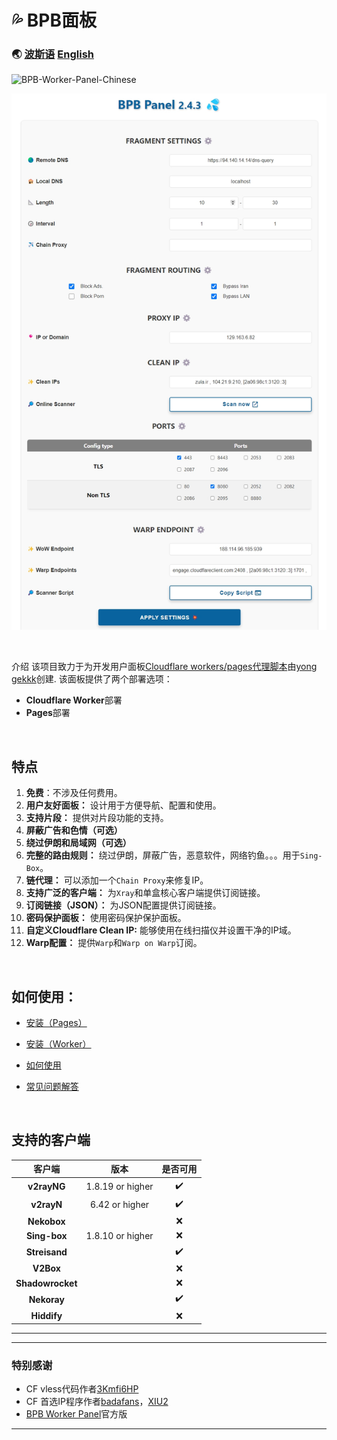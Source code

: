 <h1 align=“center”>💦 BPB面板</h1>

### 🌏 [波斯语](README_fa.md) [English](README.md)
![BPB-Worker-Panel-Chinese](https://socialify.git.ci/Starry-Sky-World/BPB-Worker-Panel-Chinese/image?description=1&descriptionEditable=BPB-Worker-Panel%E6%B1%89%E5%8C%96%E7%89%88%EF%BC%8C%E7%9B%AE%E5%89%8D%E9%83%A8%E5%88%86%E5%B8%A6%E6%9C%89BPB%E5%BC%80%E5%A4%B4%E7%9A%84vpn%E8%8A%82%E7%82%B9%E6%8F%90%E7%A4%BA%E5%9D%87%E5%B7%B2%E6%8D%A2%E6%88%90VPN%E5%BC%80%E5%A4%B4%E3%80%82%E6%B1%82Star!&font=Jost&forks=1&issues=1&language=1&logo=https%3A%2F%2Favatars.githubusercontent.com%2Fu%2F155004885%3Fv%3D4&name=1&owner=1&pulls=1&stargazers=1&theme=Auto)
<p align="center">
  <img src="docs/assets/images/Panel.jpg">
</p>
<br>

介绍
该项目致力于为开发用户面板[Cloudflare workers/pages代理脚本](https://github.com/yonggekkk/Cloudflare-workers-pages-vless)由[yong gekkk](https://github.com/yonggekkk)创建. 该面板提供了两个部署选项：
- **Cloudflare Worker**部署
- **Pages**部署
<br>


## 特点

1. **免费**：不涉及任何费用。
2. **用户友好面板：** 设计用于方便导航、配置和使用。
3. **支持片段：** 提供对片段功能的支持。
4. **屏蔽广告和色情（可选）**
5. **绕过伊朗和局域网（可选）**
6. **完整的路由规则：** 绕过伊朗，屏蔽广告，恶意软件，网络钓鱼。。。用于`Sing-Box`。
7. **链代理：** 可以添加一个`Chain Proxy`来修复IP。
8. **支持广泛的客户端：** 为`Xray`和单盒核心客户端提供订阅链接。
9. **订阅链接（JSON）：** 为JSON配置提供订阅链接。
10. **密码保护面板：** 使用密码保护保护面板。
11. **自定义Cloudflare Clean IP:** 能够使用在线扫描仪并设置干净的IP域。
12. **Warp配置：** 提供`Warp`和`Warp on Warp`订阅。
<br>

## 如何使用：
- [安装（Pages）](docs/Pages_Installation_fa.md)

- [安装（Worker）](docs/Worker_Installation_fa.md)

- [如何使用](docs/configuration_fa.md)

- [常见问题解答](docs/FAQ.md)
<br>

## 支持的客户端
|客户端|版本|是否可用|
| :-------------: | :-------------: | :-------------: |
| **v2rayNG**  | 1.8.19 or higher  | :heavy_check_mark: |
| **v2rayN**  | 6.42 or higher  | :heavy_check_mark: |
| **Nekobox**  |   | :x: |
| **Sing-box**  | 1.8.10 or higher  | :x: |
| **Streisand**  |   | :heavy_check_mark: |
| **V2Box**  |   | :x: |
| **Shadowrocket**  |   | :x: |
| **Nekoray**  |   | :heavy_check_mark: |
| **Hiddify**  |   | :x: |


---

---

### 特别感谢
- CF vless代码作者[3Kmfi6HP](https://github.com/3Kmfi6HP/EDtunnel)
- CF 首选IP程序作者[badafans](https://github.com/badafans/Cloudflare-IP-SpeedTest)，[XIU2](https://github.com/XIU2/CloudflareSpeedTest)
- [BPB Worker Panel](https://github.com/bia-pain-bache/BPB-Worker-Panel)官方版

---
